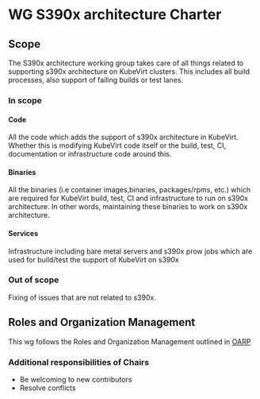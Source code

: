 # WG S390x architecture Charter

## Scope

The S390x architecture working group takes care of all things related to supporting s390x architecture on KubeVirt clusters.
This includes all build processes, also support of failing builds or test lanes.

### In scope

#### Code

All the code which adds the support of s390x architecture in KubeVirt. Whether this is modifying KubeVirt code itself or the build, test, CI, documentation or infrastructure code around this.

#### Binaries

All the binaries (i.e container images,binaries, packages/rpms, etc.) which are required for KubeVirt build, test, CI and infrastructure to run on s390x architecture. In other words, maintaining these binaries to work on s390x architecture.

#### Services

Infrastructure including bare metal servers and s390x prow jobs which are used for build/test the support of KubeVirt on s390x


### Out of scope

Fixing of issues that are not related to s390x.

## Roles and Organization Management

This wg follows the Roles and Organization Management outlined in [OARP]

### Additional responsibilities of Chairs

- Be welcoming to new contributors
- Resolve conflicts

[OARP]: https://stumblingabout.com/tag/oarp/


